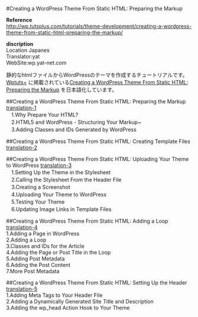 #Creating a WordPress Theme From Static HTML: Preparing the Markup

**Reference**  
http://wp.tutsplus.com/tutorials/theme-development/creating-a-wordpress-theme-from-static-html-preparing-the-markup/

**discription**  
Location Japanes  
Translator:yat  
WebSite:wp.yat-net.com

静的なhtmlファイルからWordPressのテーマを作成するチュートリアルです。  
[Wptuts+](http://wp.tutsplus.com/) に掲載されている[Creating a WordPress Theme From Static HTML: Preparing the Markup](http://wp.tutsplus.com/tutorials/theme-development/creating-a-wordpress-theme-from-static-html-preparing-the-markup/) を日本語化しています。  
  

##Creating a WordPress Theme From Static HTML: Preparing the Markup
[translation-1](https://github.com/yat8823jp/tuts_wp_from_statichtml/blob/master/translation-1.md)   
　1.Why Prepare Your HTML?   
　2.HTML5 and WordPress - Structuring Your Markup~  
　3.Adding Classes and IDs Generated by WordPress

##Creating a WordPress Theme From Static HTML: Creating Template Files
[translation-2](https://github.com/yat8823jp/tuts_wp_from_statichtml/blob/master/translation-2.md)

##Creating a WordPress Theme From Static HTML: Uploading Your Theme to WordPress
[translation-3](https://github.com/yat8823jp/tuts_wp_from_statichtml/blob/master/translation-3.md)  
　1.Setting Up the Theme in the Stylesheet  
　2.Calling the Stylesheet From the Header File  
　3.Creating a Screenshot  
　4.Uploading Your Theme to WordPress  
　5.Testing Your Theme  
　6.Updating Image Links in Template Files

##Creating a WordPress Theme From Static HTML: Adding a Loop  
[translation-4](https://github.com/yat8823jp/tuts_wp_from_statichtml/blob/master/translation-4.md)  
1.Adding a Page in WordPress  
2.Adding a Loop  
3.Classes and IDs for the Article  
4.Adding the Page or Post Title in the Loop  
5.Adding Post Metadata  
6.Adding the Post Content  
7.More Post Metadata  

##Creating a WordPress Theme From Static HTML: Setting Up the Header
[translation-5](https://github.com/yat8823jp/tuts_wp_from_statichtml/blob/master/translation-5.md)  
1.Adding Meta Tags to Your Header File  
2.Adding a Dynamically Generated Site Title and Description  
3.Adding the wp_head Action Hook to Your Theme
